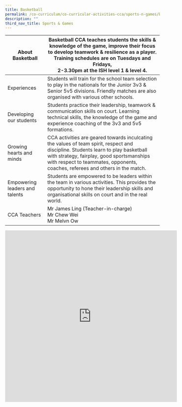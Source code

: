 ```yaml
---
title: Basketball
permalink: /co-curriculum/co-curricular-activities-cca/sports-n-games/basketball/
description: ""
third_nav_title: Sports & Games
---
```

<table class="tg">
<thead>
  <tr>
    <th class="tg-dafn">About Basketball</th>
    <th class="tg-xwen"><span style="color:#222">Basketball CCA teaches students the skills &amp; knowledge of the game, improve their focus to develop teamwork &amp; resilience as a player.  Training schedules are on Tuesdays and Fridays,</span><br><span style="color:#222">2-3.30pm at the ISH level 1 &amp; level 4.</span></th>
  </tr>
</thead>
<tbody>
  <tr>
    <td class="tg-dafn">Experiences</td>
    <td class="tg-xwen"><span style="color:#222">Students will train for the school team selection to play in the nationals for the Junior 3v3 &amp; Senior 5v5 divisions. Friendly matches are also organised with various other schools. </span></td>
  </tr>
  <tr>
    <td class="tg-dafn">Developing our students</td>
    <td class="tg-xwen"><span style="color:#222">Students practice their leadership, teamwork &amp; communication skills on court. Learning technical skills, the knowledge of the game and experience coaching of the 3v3 and 5v5 formations.</span></td>
  </tr>
  <tr>
    <td class="tg-dafn">Growing hearts and minds</td>
    <td class="tg-xwen"><span style="color:#222">CCA activities are geared towards inculcating the values of team spirit, respect and discipline. Students learn to play basketball with strategy, fairplay, good sportsmanships with respect to teammates, opponents, coaches, referees and others in the match.</span></td>
  </tr>
  <tr>
    <td class="tg-dafn">Empowering leaders and talents</td>
    <td class="tg-xwen"><span style="color:#222">Students are empowered to be leaders within the team in various activities. This provides the opportunity to hone their leadership skills and organisational skills on court and in the real world.</span><br></td>
  </tr>
  <tr>
    <td class="tg-dafn">CCA Teachers</td>
    <td class="tg-u05r">Mr James Ling (Teacher-in-charge)<br>Mr Chew Wei<br>Mr Melvn Ow</td>
  </tr>
</tbody>
</table>

<iframe allowfullscreen="true" height="560" width="560" frameborder="0" src="https://docs.google.com/presentation/d/e/2PACX-1vTiuRuSI7Lozo87lmhQIByVJkTJb53zuXl92-DoCPVAqF3jMyH3xoz3KOXlnNTGRShE35uieAC0qmzK/embed?start=true&amp;loop=true&amp;delayms=3000"></iframe>